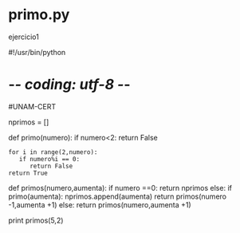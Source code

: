 # primo.py
ejercicio1

 #!/usr/bin/python
# -*- coding: utf-8 -*-
#UNAM-CERT

nprimos = []

def primo(numero):
    if numero<2:
        return False

    for i in range(2,numero):
       if numero%i == 0:
          return False
    return True



def  primos(numero,aumenta):
	if numero ==0:
		return nprimos
	else:
		if primo(aumenta):
			nprimos.append(aumenta)
			return primos(numero -1,aumenta +1)
		else:
			return  primos(numero,aumenta +1)



print primos(5,2)
